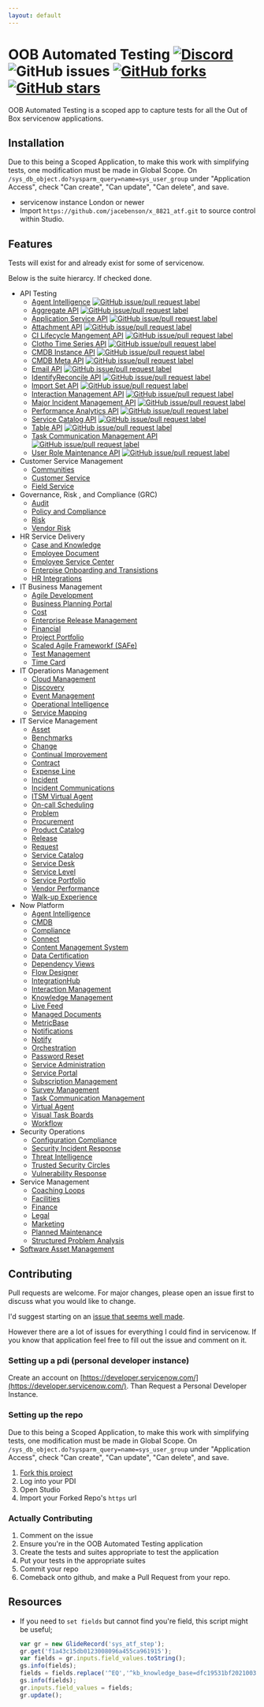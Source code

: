 ```yaml
---
layout: default
---
```

# OOB Automated Testing [![Discord](https://img.shields.io/discord/289994252241338369.svg)](https://discord.gg/QaMwnGd) ![GitHub issues](https://img.shields.io/github/issues/jacebenson/x_8821_atf.svg) [![GitHub forks](https://img.shields.io/github/forks/jacebenson/x_8821_atf.svg)](https://github.com/jacebenson/x_8821_atf/network) [![GitHub stars](https://img.shields.io/github/stars/jacebenson/x_8821_atf.svg)](https://github.com/jacebenson/x_8821_atf/stargazers) 

OOB Automated Testing is a scoped app to 
capture tests for all the Out of Box 
servicenow applications.

## Installation

Due to this being a Scoped Application, to make this work with simplifying tests,
one modification must be made in Global Scope.  On 
`/sys_db_object.do?sysparm_query=name=sys_user_group`
under "Application Access", check "Can create", "Can update", "Can delete", and
save.

* servicenow instance London or newer
* Import `https://github.com/jacebenson/x_8821_atf.git` 
  to source control within Studio.

## Features

Tests will exist for and already exist for some of servicenow.

Below is the suite hierarcy.  If checked done.

- API Testing
  - [Agent Intelligence](https://github.com/jacebenson/x_8821_atf/issues/1) [![GitHub issue/pull request label](https://img.shields.io/github/issues/detail/label/jacebenson/x_8821_atf/1.svg)](https://github.com/jacebenson/x_8821_atf/issue/1)
  - [Aggregate API](https://github.com/jacebenson/x_8821_atf/issues/2) [![GitHub issue/pull request label](https://img.shields.io/github/issues/detail/label/jacebenson/x_8821_atf/2.svg)](https://github.com/jacebenson/x_8821_atf/issue/2)
  - [Application Service API](https://github.com/jacebenson/x_8821_atf/issues/3) [![GitHub issue/pull request label](https://img.shields.io/github/issues/detail/label/jacebenson/x_8821_atf/3.svg)](https://github.com/jacebenson/x_8821_atf/issue/3)
  - [Attachment API](https://github.com/jacebenson/x_8821_atf/issues/4) [![GitHub issue/pull request label](https://img.shields.io/github/issues/detail/label/jacebenson/x_8821_atf/4.svg)](https://github.com/jacebenson/x_8821_atf/issue/4)
  - [CI Lifecycle Mangement API](https://github.com/jacebenson/x_8821_atf/issues/5) [![GitHub issue/pull request label](https://img.shields.io/github/issues/detail/label/jacebenson/x_8821_atf/5.svg)](https://github.com/jacebenson/x_8821_atf/issue/5)
  - [Clotho Time Series API](https://github.com/jacebenson/x_8821_atf/issues/6) [![GitHub issue/pull request label](https://img.shields.io/github/issues/detail/label/jacebenson/x_8821_atf/6.svg)](https://github.com/jacebenson/x_8821_atf/issue/6)
  - [CMDB Instance API](https://github.com/jacebenson/x_8821_atf/issues/7) [![GitHub issue/pull request label](https://img.shields.io/github/issues/detail/label/jacebenson/x_8821_atf/7.svg)](https://github.com/jacebenson/x_8821_atf/issue/7)
  - [CMDB Meta API](https://github.com/jacebenson/x_8821_atf/issues/8) [![GitHub issue/pull request label](https://img.shields.io/github/issues/detail/label/jacebenson/x_8821_atf/8.svg)](https://github.com/jacebenson/x_8821_atf/issue/8)
  - [Email API](https://github.com/jacebenson/x_8821_atf/issues/29) [![GitHub issue/pull request label](https://img.shields.io/github/issues/detail/label/jacebenson/x_8821_atf/29.svg)](https://github.com/jacebenson/x_8821_atf/issue/29)
  - [IdentifyReconcile API](https://github.com/jacebenson/x_8821_atf/issues/9) [![GitHub issue/pull request label](https://img.shields.io/github/issues/detail/label/jacebenson/x_8821_atf/9.svg)](https://github.com/jacebenson/x_8821_atf/issue/9)
  - [Import Set API](https://github.com/jacebenson/x_8821_atf/issues/28) [![GitHub issue/pull request label](https://img.shields.io/github/issues/detail/label/jacebenson/x_8821_atf/28.svg)](https://github.com/jacebenson/x_8821_atf/issue/28)
  - [Interaction Management API](https://github.com/jacebenson/x_8821_atf/issues/10) [![GitHub issue/pull request label](https://img.shields.io/github/issues/detail/label/jacebenson/x_8821_atf/10.svg)](https://github.com/jacebenson/x_8821_atf/issue/10)
  - [Major Incident Management API](https://github.com/jacebenson/x_8821_atf/issues/11) [![GitHub issue/pull request label](https://img.shields.io/github/issues/detail/label/jacebenson/x_8821_atf/11.svg)](https://github.com/jacebenson/x_8821_atf/issue/11)
  - [Performance Analytics API](https://github.com/jacebenson/x_8821_atf/issues/12) [![GitHub issue/pull request label](https://img.shields.io/github/issues/detail/label/jacebenson/x_8821_atf/12.svg)](https://github.com/jacebenson/x_8821_atf/issue/12)
  - [Service Catalog API](https://github.com/jacebenson/x_8821_atf/issues/13) [![GitHub issue/pull request label](https://img.shields.io/github/issues/detail/label/jacebenson/x_8821_atf/13.svg)](https://github.com/jacebenson/x_8821_atf/issue/13)
  - [Table API](https://github.com/jacebenson/x_8821_atf/issues/14) [![GitHub issue/pull request label](https://img.shields.io/github/issues/detail/label/jacebenson/x_8821_atf/14.svg)](https://github.com/jacebenson/x_8821_atf/issue/14)
  - [Task Communication Management API](https://github.com/jacebenson/x_8821_atf/issues/15) [![GitHub issue/pull request label](https://img.shields.io/github/issues/detail/label/jacebenson/x_8821_atf/15.svg)](https://github.com/jacebenson/x_8821_atf/issue/15)
  - [User Role Maintenance API](https://github.com/jacebenson/x_8821_atf/issues/16) [![GitHub issue/pull request label](https://img.shields.io/github/issues/detail/label/jacebenson/x_8821_atf/16.svg)](https://github.com/jacebenson/x_8821_atf/issue/16)
- Customer Service Management
  - [Communities](https://github.com/jacebenson/x_8821_atf/issues/37)
  - [Customer Service](https://github.com/jacebenson/x_8821_atf/issues/38)
  - [Field Service](https://github.com/jacebenson/x_8821_atf/issues/39)
- Governance, Risk , and Compliance (GRC)
  - [Audit](https://github.com/jacebenson/x_8821_atf/issues/25)
  - [Policy and Compliance](https://github.com/jacebenson/x_8821_atf/issues/40)
  - [Risk](https://github.com/jacebenson/x_8821_atf/issues/33)
  - [Vendor Risk](https://github.com/jacebenson/x_8821_atf/issues/34)
- HR Service Delivery
  - [Case and Knowledge](https://github.com/jacebenson/x_8821_atf/issues/41)
  - [Employee Document](https://github.com/jacebenson/x_8821_atf/issues/42)
  - [Employee Service Center](https://github.com/jacebenson/x_8821_atf/issues/43)
  - [Enterpise Onboarding and Transistions](https://github.com/jacebenson/x_8821_atf/issues/44)
  - [HR Integrations](https://github.com/jacebenson/x_8821_atf/issues/45)
- IT Business Management
  - [Agile Development](https://github.com/jacebenson/x_8821_atf/issues/46)
  - [Business Planning Portal](https://github.com/jacebenson/x_8821_atf/issues/47)
  - [Cost](https://github.com/jacebenson/x_8821_atf/issues/48)
  - [Enterprise Release Management](https://github.com/jacebenson/x_8821_atf/issues/49)
  - [Financial](https://github.com/jacebenson/x_8821_atf/issues/50)
  - [Project Portfolio](https://github.com/jacebenson/x_8821_atf/issues/51)
  - [Scaled Agile Frameworkf (SAFe)](https://github.com/jacebenson/x_8821_atf/issues/52)
  - [Test Management](https://github.com/jacebenson/x_8821_atf/issues/53)
  - [Time Card](https://github.com/jacebenson/x_8821_atf/issues/54)
- IT Operations Management
  - [Cloud Management](https://github.com/jacebenson/x_8821_atf/issues/55)
  - [Discovery](https://github.com/jacebenson/x_8821_atf/issues/56)
  - [Event Management](https://github.com/jacebenson/x_8821_atf/issues/57)
  - [Operational Intelligence](https://github.com/jacebenson/x_8821_atf/issues/58)
  - [Service Mapping](https://github.com/jacebenson/x_8821_atf/issues/59)
- IT Service Management
  - [Asset](https://github.com/jacebenson/x_8821_atf/issues/30)
  - [Benchmarks](https://github.com/jacebenson/x_8821_atf/issues/60)
  - [Change](https://github.com/jacebenson/x_8821_atf/issues/19)
  - [Continual Improvement](https://github.com/jacebenson/x_8821_atf/issues/61)
  - [Contract](https://github.com/jacebenson/x_8821_atf/issues/62)
  - [Expense Line](https://github.com/jacebenson/x_8821_atf/issues/63)
  - [Incident](https://github.com/jacebenson/x_8821_atf/issues/17)
  - [Incident Communications](https://github.com/jacebenson/x_8821_atf/issues/18)
  - [ITSM Virtual Agent](https://github.com/jacebenson/x_8821_atf/issues/64)
  - [On-call Scheduling](https://github.com/jacebenson/x_8821_atf/issues/65)
  - [Problem](https://github.com/jacebenson/x_8821_atf/issues/20)
  - [Procurement](https://github.com/jacebenson/x_8821_atf/issues/66)
  - [Product Catalog](https://github.com/jacebenson/x_8821_atf/issues/67)
  - [Release](https://github.com/jacebenson/x_8821_atf/issues/68)
  - [Request](https://github.com/jacebenson/x_8821_atf/issues/21)
  - [Service Catalog](https://github.com/jacebenson/x_8821_atf/issues/22)
  - [Service Desk](https://github.com/jacebenson/x_8821_atf/issues/69)
  - [Service Level](https://github.com/jacebenson/x_8821_atf/issues/70)
  - [Service Portfolio](https://github.com/jacebenson/x_8821_atf/issues/71)
  - [Vendor Performance](https://github.com/jacebenson/x_8821_atf/issues/72)
  - [Walk-up Experience](https://github.com/jacebenson/x_8821_atf/issues/73)
- Now Platform
  - [Agent Intelligence](https://github.com/jacebenson/x_8821_atf/issues/74)
  - [CMDB](https://github.com/jacebenson/x_8821_atf/issues/75)
  - [Compliance](https://github.com/jacebenson/x_8821_atf/issues/76)
  - [Connect](https://github.com/jacebenson/x_8821_atf/issues/77)
  - [Content Management System](https://github.com/jacebenson/x_8821_atf/issues/78)
  - [Data Certification](https://github.com/jacebenson/x_8821_atf/issues/79)
  - [Dependency Views](https://github.com/jacebenson/x_8821_atf/issues/80)
  - [Flow Designer](https://github.com/jacebenson/x_8821_atf/issues/81)
  - [IntegrationHub](https://github.com/jacebenson/x_8821_atf/issues/82)
  - [Interaction Management](https://github.com/jacebenson/x_8821_atf/issues/83)
  - [Knowledge Management](https://github.com/jacebenson/x_8821_atf/issues/84)
  - [Live Feed](https://github.com/jacebenson/x_8821_atf/issues/85)
  - [Managed Documents](https://github.com/jacebenson/x_8821_atf/issues/86)
  - [MetricBase](https://github.com/jacebenson/x_8821_atf/issues/87)
  - [Notifications](https://github.com/jacebenson/x_8821_atf/issues/88)
  - [Notify](https://github.com/jacebenson/x_8821_atf/issues/89)
  - [Orchestration](https://github.com/jacebenson/x_8821_atf/issues/90)
  - [Password Reset](https://github.com/jacebenson/x_8821_atf/issues/91)
  - [Service Administration](https://github.com/jacebenson/x_8821_atf/issues/92)
  - [Service Portal](https://github.com/jacebenson/x_8821_atf/issues/93)
  - [Subscription Management](https://github.com/jacebenson/x_8821_atf/issues/95)
  - [Survey Management](https://github.com/jacebenson/x_8821_atf/issues/94)
  - [Task Communication Management](https://github.com/jacebenson/x_8821_atf/issues/96)
  - [Virtual Agent](https://github.com/jacebenson/x_8821_atf/issues/97)
  - [Visual Task Boards](https://github.com/jacebenson/x_8821_atf/issues/98)
  - [Workflow](https://github.com/jacebenson/x_8821_atf/issues/99)
- Security Operations
  - [Configuration Compliance](https://github.com/jacebenson/x_8821_atf/issues/100)
  - [Security Incident Response](https://github.com/jacebenson/x_8821_atf/issues/101)
  - [Threat Intelligence](https://github.com/jacebenson/x_8821_atf/issues/102)
  - [Trusted Security Circles](https://github.com/jacebenson/x_8821_atf/issues/103)
  - [Vulnerability Response](https://github.com/jacebenson/x_8821_atf/issues/104)
- Service Management
  - [Coaching Loops](https://github.com/jacebenson/x_8821_atf/issues/35)
  - [Facilities](https://github.com/jacebenson/x_8821_atf/issues/36)
  - [Finance](https://github.com/jacebenson/x_8821_atf/issues/105)
  - [Legal](https://github.com/jacebenson/x_8821_atf/issues/106)
  - [Marketing](https://github.com/jacebenson/x_8821_atf/issues/107)
  - [Planned Maintenance](https://github.com/jacebenson/x_8821_atf/issues/108)
  - [Structured Problem Analysis](https://github.com/jacebenson/x_8821_atf/issues/109)
- [Software Asset Management](https://github.com/jacebenson/x_8821_atf/issues/26)
 

## Contributing

Pull requests are welcome. For major changes, 
please open an issue first to discuss what you 
would like to change.

I'd suggest starting on an [issue that seems well made](https://github.com/jacebenson/x_8821_atf/issues?q=is%3Aopen+is%3Aissue+label%3A%22good+first+issue%22).

However there are a lot of issues for everything I could find in servicenow.  If you know that application feel free to fill out the issue and comment on it.

### Setting up a pdi (personal developer instance)

Create an account on [https://developer.servicenow.com/](https://developer.servicenow.com/).
Than Request a Personal Developer Instance.

### Setting up the repo

Due to this being a Scoped Application, to make this work with simplifying tests,
one modification must be made in Global Scope.  On 
`/sys_db_object.do?sysparm_query=name=sys_user_group`
under "Application Access", check "Can create", "Can update", "Can delete", and
save.

1.  [Fork this project](https://github.com/jacebenson/x_8821_atf/fork)
2.  Log into your PDI
3.  Open Studio
4.  Import your Forked Repo's `https` url

### Actually Contributing

1.  Comment on the issue
2.  Ensure you're in the OOB Automated Testing application
3.  Create the tests and suites appropriate to test the application
4.  Put your tests in the appropriate suites
4.  Commit your repo
5.  Comeback onto github, and make a Pull Request from your repo.

## Resources

* If you need to `set fields` but cannot find 
  you're field, this script might be useful;
  ```js
  var gr = new GlideRecord('sys_atf_step');
  gr.get('f1a43c15db0123008096a455ca961915');
  var fields = gr.inputs.field_values.toString();
  gs.info(fields);
  fields = fields.replace('^EQ','^kb_knowledge_base=dfc19531bf2021003f07e2c1ac0739ab^EQ');
  gs.info(fields);
  gr.inputs.field_values = fields;
  gr.update();
  ```
